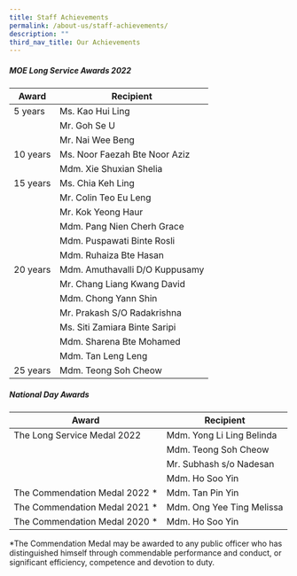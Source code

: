 ```yaml
---
title: Staff Achievements
permalink: /about-us/staff-achievements/
description: ""
third_nav_title: Our Achievements
---
```

##### MOE Long Service Awards 2022

| Award | Recipient | 
| -------- | -------- | 
| 5 years    | Ms. Kao Hui Ling     | 
|| Mr. Goh Se U	
|| Mr. Nai Wee Beng
| 10 years | Ms. Noor Faezah Bte Noor Aziz
|| Mdm. Xie Shuxian Shelia
| 15 years | Ms. Chia Keh Ling
|| Mr. Colin Teo Eu Leng
|| Mr. Kok Yeong Haur
|| Mdm. Pang Nien Cherh Grace
|| Mdm. Puspawati Binte Rosli
|| Mdm. Ruhaiza Bte Hasan 
| 20 years | Mdm. Amuthavalli D/O Kuppusamy 
|| Mr. Chang Liang Kwang David
|| Mdm. Chong Yann Shin
|| Mr. Prakash S/O Radakrishna
|| Ms. Siti Zamiara Binte Saripi
|| Mdm. Sharena Bte Mohamed
|| Mdm. Tan Leng Leng
| 25 years | Mdm. Teong Soh Cheow

##### National Day Awards 

| Award | Recipient | 
| -------- | -------- | 
| The Long Service Medal 2022   | Mdm. Yong Li Ling Belinda 
|| Mdm. Teong Soh Cheow 
|| Mr. Subhash s/o Nadesan 
|| Mdm. Ho Soo Yin
| The Commendation Medal 2022 * | Mdm. Tan Pin Yin
| The Commendation Medal 2021 * |Mdm. Ong Yee Ting Melissa
| The Commendation Medal 2020 * | Mdm. Ho Soo Yin

*The Commendation Medal may be awarded to any public officer who has distinguished himself through commendable performance and conduct, or significant efficiency, competence and devotion to duty.